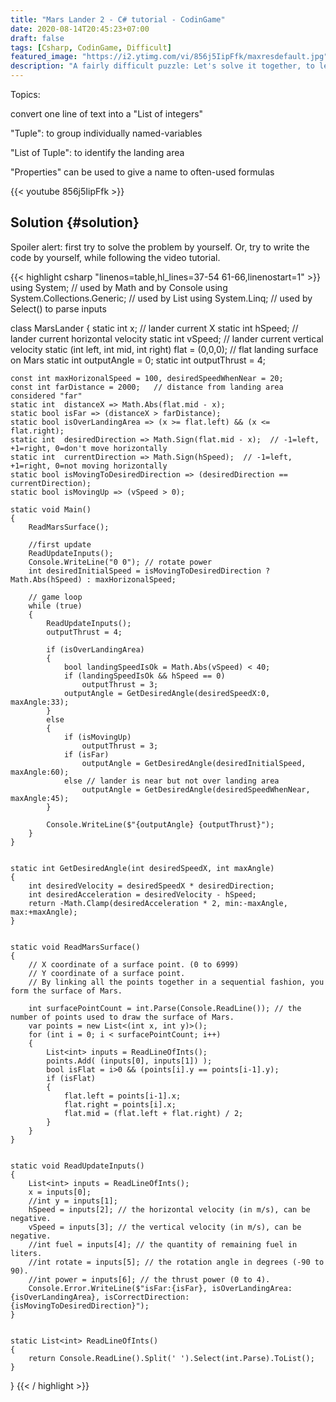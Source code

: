 ```yaml
---
title: "Mars Lander 2 - C# tutorial - CodinGame"
date: 2020-08-14T20:45:23+07:00
draft: false
tags: [Csharp, CodinGame, Difficult]
featured_image: "https://i2.ytimg.com/vi/856j5IipFfk/maxresdefault.jpg"
description: "A fairly difficult puzzle: Let's solve it together, to learn more C# concepts"
---
```

Topics: 

convert one line of text into a "List of integers"

"Tuple": to group individually named-variables

"List of Tuple": to identify the landing area

"Properties" can be used to give a name to often-used formulas

{{< youtube 856j5IipFfk >}}

## Solution {#solution}
Spoiler alert: first try to solve the problem by yourself. Or, try to write the code by yourself, while following the video tutorial.

{{< highlight csharp "linenos=table,hl_lines=37-54 61-66,linenostart=1" >}}
using System;                       // used by Math and by Console
using System.Collections.Generic;   // used by List<int>
using System.Linq;                  // used by Select() to parse inputs

class MarsLander
{
    static int x;      //  lander current X
    static int hSpeed; //  lander current horizontal velocity
    static int vSpeed; //  lander current vertical velocity
    static (int left, int mid, int right) flat = (0,0,0);  // flat landing surface on Mars
    static int outputAngle = 0;
    static int outputThrust = 4;

    const int maxHorizonalSpeed = 100, desiredSpeedWhenNear = 20;
    const int farDistance = 2000;   // distance from landing area considered "far"
    static int  distanceX => Math.Abs(flat.mid - x);
    static bool isFar => (distanceX > farDistance);
    static bool isOverLandingArea => (x >= flat.left) && (x <= flat.right);
    static int  desiredDirection => Math.Sign(flat.mid - x);  // -1=left, +1=right, 0=don't move horizontally
    static int  currentDirection => Math.Sign(hSpeed);  // -1=left, +1=right, 0=not moving horizontally
    static bool isMovingToDesiredDirection => (desiredDirection == currentDirection);
    static bool isMovingUp => (vSpeed > 0);

    static void Main()
    {
        ReadMarsSurface();
        
        //first update
        ReadUpdateInputs();
        Console.WriteLine("0 0"); // rotate power
        int desiredInitialSpeed = isMovingToDesiredDirection ? Math.Abs(hSpeed) : maxHorizonalSpeed;

        // game loop
        while (true)
        {
            ReadUpdateInputs();
            outputThrust = 4;

            if (isOverLandingArea)
            {
                bool landingSpeedIsOk = Math.Abs(vSpeed) < 40;
                if (landingSpeedIsOk && hSpeed == 0)
                    outputThrust = 3;
                outputAngle = GetDesiredAngle(desiredSpeedX:0, maxAngle:33);
            }
            else
            {
                if (isMovingUp)
                    outputThrust = 3;
                if (isFar)
                    outputAngle = GetDesiredAngle(desiredInitialSpeed, maxAngle:60);
                else // lander is near but not over landing area
                    outputAngle = GetDesiredAngle(desiredSpeedWhenNear, maxAngle:45);
            }

            Console.WriteLine($"{outputAngle} {outputThrust}");
        }
    }


    static int GetDesiredAngle(int desiredSpeedX, int maxAngle)
    {
        int desiredVelocity = desiredSpeedX * desiredDirection;
        int desiredAcceleration = desiredVelocity - hSpeed;
        return -Math.Clamp(desiredAcceleration * 2, min:-maxAngle, max:+maxAngle);
    }


    static void ReadMarsSurface()
    {
        // X coordinate of a surface point. (0 to 6999)
        // Y coordinate of a surface point. 
        // By linking all the points together in a sequential fashion, you form the surface of Mars.

        int surfacePointCount = int.Parse(Console.ReadLine()); // the number of points used to draw the surface of Mars.
        var points = new List<(int x, int y)>();
        for (int i = 0; i < surfacePointCount; i++)
        {
            List<int> inputs = ReadLineOfInts();
            points.Add( (inputs[0], inputs[1]) );
            bool isFlat = i>0 && (points[i].y == points[i-1].y);
            if (isFlat)
            {
                flat.left = points[i-1].x;
                flat.right = points[i].x;
                flat.mid = (flat.left + flat.right) / 2;
            }
        }
    }


    static void ReadUpdateInputs()
    {
        List<int> inputs = ReadLineOfInts();
        x = inputs[0];
        //int y = inputs[1];
        hSpeed = inputs[2]; // the horizontal velocity (in m/s), can be negative.
        vSpeed = inputs[3]; // the vertical velocity (in m/s), can be negative.
        //int fuel = inputs[4]; // the quantity of remaining fuel in liters.
        //int rotate = inputs[5]; // the rotation angle in degrees (-90 to 90).
        //int power = inputs[6]; // the thrust power (0 to 4).
  	    Console.Error.WriteLine($"isFar:{isFar}, isOverLandingArea:{isOverLandingArea}, isCorrectDirection:{isMovingToDesiredDirection}");
    }


    static List<int> ReadLineOfInts()
    {
        return Console.ReadLine().Split(' ').Select(int.Parse).ToList();
    }
}
{{< / highlight >}}